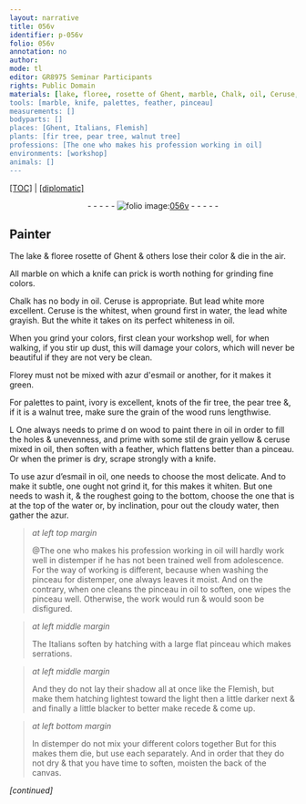 ```yaml
---
layout: narrative
title: 056v
identifier: p-056v
folio: 056v
annotation: no
author:
mode: tl
editor: GR8975 Seminar Participants
rights: Public Domain
materials: [lake, floree, rosette of Ghent, marble, Chalk, oil, Ceruse, lead white, water, Florey, azur d'esmail, ivory, knots of the fir tree, pear tree, walnut tree, wood, stil de grain yellow, ceruse, azur d’esmail, azur, distemper, canvas]
tools: [marble, knife, palettes, feather, pinceau]
measurements: []
bodyparts: []
places: [Ghent, Italians, Flemish]
plants: [fir tree, pear tree, walnut tree]
professions: [The one who makes his profession working in oil]
environments: [workshop]
animals: []
---
```


<p><a href="{{ site.baseurl }}/translation/">[TOC]</a> | <a href="{{ site.baseurl }}/texts/p-056v_tc/" target="_blank">[diplomatic]</a></p><div class="folio" align="center">- - - - - <a href="http://gallica.bnf.fr/ark:/12148/btv1b9059316c/f118.item" target="_blank"><img src="https://cu-mkp.github.io/2017-workshop-edition/assets/photo-icon.png" alt="folio image: " style="display:inline-block; margin-bottom:-3px;"/>056v</a> - - - - - </div>  
  

## Painter

 
The <span class="m">lake</span> & <span class="del"><span class="m">floree</span></span> <span class="m">rosette of <span class="pl">Ghent</span></span> & others lose their color & die in the air.
 
All <span class="tl"><span class="m">marble</span></span> on which a <span class="tl">knife</span> can prick is worth nothing for grinding fine colors.
 
<span class="m">Chalk</span> has no body in <span class="m">oil</span>. <span class="m">Ceruse</span> is appropriate. But <span class="m">lead white</span> more excellent. <span class="m">Ceruse</span> is the whitest, when ground first in <span class="m">water</span>, the <span class="m">lead white</span> grayish. But <span class="del">the white</span> it takes on its perfect whiteness in <span class="m">oil</span>.
 
When you grind your colors, first clean your <span class="env">workshop</span> well, for when walking, if you stir up dust, this will damage your colors, which will never be beautiful if they are not very <span class="del">be</span> clean.
 
<span class="m">Florey</span> must not be mixed with <span class="m">azur d'esmail</span> or another, for it makes it green.
 
For <span class="tl">palettes</span> to paint, <span class="m">ivory</span> is excellent, <span class="m">knots of the <span class="pa">fir tree</span></span>, the <span class="m"><span class="pa">pear tree</span></span> &, if it is a <span class="m"><span class="pa">walnut tree</span></span>, make sure the grain of the <span class="m">wood</span> runs lengthwise.
 
<span class="del">L</span> One always needs to prime <span class="del">d</span> on <span class="m">wood</span> to paint there in <span class="m">oil</span> in order to fill the holes & unevenness, and prime with some <span class="m">stil de grain yellow</span> & <span class="m">ceruse</span> mixed in <span class="m">oil</span>, then soften with a <span class="tl">feather</span>, which flattens better than a <span class="tl">pinceau</span>. Or when the primer is dry, scrape strongly with a <span class="tl">knife</span>.
 
To use <span class="m">azur d’esmail</span> in <span class="m">oil</span>, one needs to choose the most delicate. And to make it subtle, one ought not grind it, for this makes it whiten. But one needs to wash it, & the roughest going to the bottom, choose the one that is at the top of the <span class="m">water</span> or, by inclination, pour out the cloudy <span class="m">water</span>, then gather the <span class="m">azur</span>.
 
> *at left top margin*
> 
> 
>   @<span class="pro">The one who <span class="add">makes his profession</span> working in <span class="m">oil</span></span> will hardly work well in <span class="m">distemper</span> if he has not been trained well from adolescence. For the way of working is different, because when washing the <span class="tl">pinceau</span> for <span class="m">distemper</span>, one always leaves it moist. And on the contrary, when one cleans the <span class="tl">pinceau</span> in <span class="m">oil</span> to soften, one wipes the <span class="tl">pinceau</span> well. Otherwise, the work would run & would soon be disfigured.
 
> *at left middle margin*
> 
> 
>   The <span class="pl">Italians</span> soften by hatching with a large flat <span class="tl">pinceau</span> which makes serrations.
 
> *at left middle margin*
> 
> 
>   And they do not lay their shadow all at once like the <span class="pl">Flemish</span>, but make them hatching lightest toward the light then a little darker next & and finally a little blacker to better make recede & come up.
 
> *at left bottom margin*
> 
> 
>   In <span class="m">distemper</span> do not mix your different colors together <span class="del">But</span> for this makes them die, but use each separately. And in order that they do not dry & that you have time to soften, moisten the back of the <span class="m">canvas</span>.
 
*[continued]*
 
